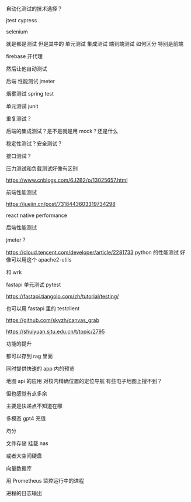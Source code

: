 自动化测试的技术选择？

jtest cypress

selenium

就是都是测试 但是其中的 单元测试 集成测试 端到端测试 如何区分 特别是前端

firebase 开代理

然后让他自动测试

后端 性能测试 jmeter

烟雾测试 spring test

单元测试 junit

重复测试？

后端的集成测试？是不是就是用 mock？还是什么

稳定性测试？安全测试？

接口测试？

压力测试和负载测试好像有区别

https://www.cnblogs.com/6J2B2/p/13025657.html

前端性能测试

https://juejin.cn/post/7318443603319734298

react native performance

后端性能测试

jmeter？

https://cloud.tencent.com/developer/article/2281733 python 的性能测试 好像可以用这个 apache2-utils

和 wrk

fastapi 单元测试 pytest

https://fastapi.tiangolo.com/zh/tutorial/testing/

也可以用 fastapi 里的 testclient

https://github.com/skyzh/canvas_grab

https://shuiyuan.sjtu.edu.cn/t/topic/2795

功能的提升

都可以存到 rag 里面

同时提供快速的 app 内的预览

地图 api 的应用 对校内精确位置的定位导航 有些电子地图上搜不到？

但也感觉有点多余

主要是快递点不知道在哪

多模态 gpt4 充值

均分

文件存储 挂载 nas

或者大空间硬盘

向量数据库

用 Prometheus 监控运行中的进程

进程的日志输出
